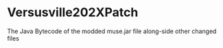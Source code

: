# Versusville202XPatch
 The Java Bytecode of the modded muse.jar file along-side other changed files
